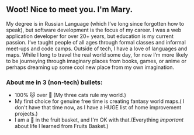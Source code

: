 ## Woot! Nice to meet you. I'm Mary.

My degree is in Russian Language (which I’ve long since forgotten how to speak), but software development is the focus of my career. I was a web application developer for over 20+ years, but education is my current passion. I’ve taught people of all ages through formal classes and informal meet-ups and code camps. Outside of tech, I have a love of languages and maps. While I long to travel the real world some day, for now I’m more likely to be journeying through imaginary places from books, games, or anime or perhaps dreaming up some cool new place from my own imagination. 

### About me in 3 (non-tech) bullets:
- 100% :cat: over :dog: (My three cats rule my world.)
- My first choice for genuine free time is creating fantasy world maps.( I don't have that time now, as I have a HUGE list of home improvement projects.)
- I am a :rice_ball: in the fruit basket, and I'm OK with that.(Everything *important* about life I learned from Fruits Basket.) 
